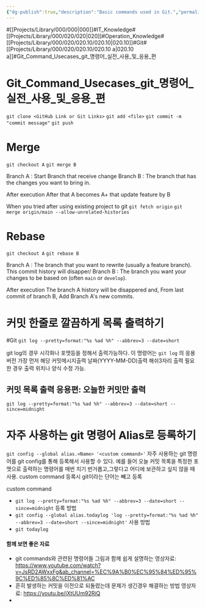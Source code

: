 ```yaml
---
{"dg-publish":true,"description":"Basic commands used in Git.","permalink":"/projects/library/000/020/020-10/020-10-a/","dgPassFrontmatter":true,"noteIcon":"0","created":"2024-02-23T13:26:21.493+09:00","updated":"2024-11-04T13:43:48.997+09:00"}
---
```




#[[Projects/Library/000/000\|000]]#IT_Knowledge#[[Projects/Library/000/020/020\|020]]#Operation_Knowledge#[[Projects/Library/000/020/020.10/020.10\|020.10]]#Git#[[Projects/Library/000/020/020.10/020.10 a\|020.10 a]]#Git_Command_Usecases_git_명령어_실전_사용_및_응용_편


# Git_Command_Usecases_git_명령어_실전_사용_및_응용_편

`git clone <GitHub Link or Git Links>`
`git add <file>`
`git commit -m "commit message"`
`git push`



# Merge
`git checkout A`
`git merge B`

Branch A : Start Branch that receive change
Branch B : The branch that has the changes you want to bring in.

After execution
After that A becomes A+ that update feature by B


When you tried after using existing project to git 
`git fetch origin`
`git merge origin/main --allow-unrelated-histories`

# Rebase
`git checkout A`
`git rebase B`

Branch A : The branch that you want to rewrite (usually a feature branch). This commit history will disapper/
Branch B : The branch you want your changes to be based on (often `main` or `develop`).

After execution
The branch A history will be disappered and, From last commit of branch B, Add Branch A's new commits.


>
# 커밋 한줄로 깔끔하게 목록 출력하기
#Git 
`git log --pretty=format:"%s %ad %h" --abbrev=3 --date=short`

git log의 경우 시각화나 포맷등을 정해서 출력가능하다. 이 명령어는 `git log` 의 응용 버전
가장 먼저 해당 커밋메시지출력 날짜(YYYY-MM-DD)출력 해쉬3자리 출력
필요한 경우 출력 위치나 양식 수정 가능.

## 커밋 목록 출력 응용편: 오늘한 커밋만 출력
`git log --pretty=format:"%s %ad %h" --abbrev=3 --date=short --since=midnight`

>
# 자주 사용하는 git 명령어 Alias로 등록하기
`git config --global alias.<Name> '<custom command>'`
자주 사용하는  git 명령어를 git config를 통해 등록해서 사용할 수 있다.  예를 들어 오늘 커밋 목록을 특정한 포맷으로 출력하는 명령어를 매번 치기 번거롭고,그렇다고 어디에 보관하고 싶지 않을 때 사용. custom command 등록시 git이라는 단어는 빼고 등록

 custom command 
 - `git log --pretty=format:"%s %ad %h" --abbrev=3 --date=short --since=midnight`
등록 방법
- `git config --global alias.todaylog 'log --pretty=format:"%s %ad %h" --abbrev=3 --date=short --since=midnight'`
사용 방법
- `git todaylog`




#### 함께 보면 좋은 자료
- git commands와 관련된 명령어들 그림과 함께 쉽게 설명하는 영상자료: https://www.youtube.com/watch?v=JsRD2AWxxFg&ab_channel=%EC%9A%B0%EC%95%84%ED%95%9C%ED%85%8C%ED%81%AC
- 흔히 발생하는 커밋을 이전으로 되돌렸는데 문제가 생긴경우 해결하는 방법 영상자료: https://youtu.be/jXtUUm92RiQ
- 